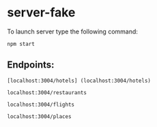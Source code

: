 # server-fake

To launch server type the following command:

```
npm start
```

## Endpoints:

```
[localhost:3004/hotels] (localhost:3004/hotels)

localhost:3004/restaurants

localhost:3004/flights

localhost:3004/places
```

